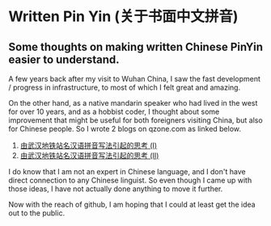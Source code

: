 # Written Pin Yin (关于书面中文拼音)
## Some thoughts on making written Chinese PinYin easier to understand.

A few years back after my visit to Wuhan China, I saw the fast development / progress in infrastructure, to most of which I felt great and amazing.

On the other hand, as a native mandarin speaker who had lived in the west for over 10 years, and as a hobbist coder, I thought about some improvement that might be useful for both foreigners visiting China, but also for Chinese people. So I wrote 2 blogs on qzone.com as linked below.
1. [由武汉地铁站名汉语拼音写法引起的思考 (I)](/articles/idea-part1.md)
2. [由武汉地铁站名汉语拼音写法引起的思考 (II)](/articles/idea-part2.md)

I do know that I am not an expert in Chinese language, and I don't have direct connection to any Chinese linguist. So even though I came up with those ideas, I have not actually done anything to move it further.

Now with the reach of github, I am hoping that I could at least get the idea out to the public.
